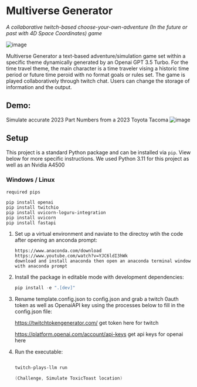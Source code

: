 # Multiverse Generator
*A collaborative twitch-based choose-your-own-adventure (In the future or past with 4D Space Coordinates) game*

![image](https://github.com/graylan0/multiverse_generator/assets/34530588/a6d9fbf3-1b36-4905-9488-1e381b6bdcc8)

Multiverse Generator a text-based adventure/simulation game set within a specific theme dynamically generated by an Openai GPT 3.5 Turbo. For the time travel theme, the main character is a time traveler vising a historic time period or future time peroid with no format goals or rules set. The game is played collaboratively through twitch chat. Users can change the storage of information and the output. 

## Demo: 
Simulate accurate 2023 Part Numbers from a 2023 Toyota Tacoma
![image](https://github.com/graylan0/multiverse_generator/assets/34530588/a868b9e0-eb5d-4774-b63e-7d993d00e9eb)

## Setup

This project is a standard Python package and can be installed via `pip`. View below for more specific instructions. We used Python 3.11 for this project as well as an Nvidia A4500

### Windows / Linux
```
required pips

pip install openai
pip install twitchio
pip install uvicorn-loguru-integration
pip install uvicorn
pip install fastapi
```

1. Set up a virtual environment and naviate to the directoy wtih the code after opening an anconda prompt:
   ```
   https://www.anaconda.com/download
   https://www.youtube.com/watch?v=YJC6ldI3hWk
   download and install anaconda then open an anaconda terminal window with anaconda prompt
   ```

2. Install the package in editable mode with development dependencies:
   ```powershell
   pip install -e ".[dev]"
   ```
3. Rename template.config.json to config.json and grab a twitch 0auth token as well as OpenaiAPI key using the processes below to fill in the config.json file:
   
   https://twitchtokengenerator.com/ get token here for twitch

   https://platform.openai.com/account/api-keys get api keys for openai here

5. Run the executable:
   ```powershell
   
   twitch-plays-llm run

   (Challenge, Simulate ToxicToast location) 
   ```




